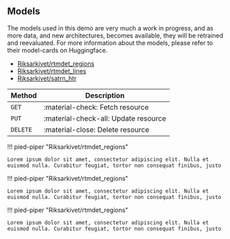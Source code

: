 ## Models

The models used in this demo are very much a work in progress, and as more data, and new architectures, becomes available, they will be retrained and reevaluated. For more information about the models, please refer to their model-cards on Huggingface.

- [Riksarkivet/rtmdet_regions](https://huggingface.co/Riksarkivet/rtmdet_regions)
- [Riksarkivet/rtmdet_lines](https://huggingface.co/Riksarkivet/rtmdet_lines)
- [Riksarkivet/satrn_htr](https://huggingface.co/https://huggingface.co/Riksarkivet/satrn_htr)



| Method      | Description                          |
| ----------- | ------------------------------------ |
| `GET`       | :material-check:     Fetch resource  |
| `PUT`       | :material-check-all: Update resource |
| `DELETE`    | :material-close:     Delete resource |


!!! pied-piper "Riksarkivet/rtmdet_regions"

    Lorem ipsum dolor sit amet, consectetur adipiscing elit. Nulla et
    euismod nulla. Curabitur feugiat, tortor non consequat finibus, justo

!!! pied-piper "Riksarkivet/rtmdet_regions"

    Lorem ipsum dolor sit amet, consectetur adipiscing elit. Nulla et
    euismod nulla. Curabitur feugiat, tortor non consequat finibus, justo

!!! pied-piper "Riksarkivet/rtmdet_regions"

    Lorem ipsum dolor sit amet, consectetur adipiscing elit. Nulla et
    euismod nulla. Curabitur feugiat, tortor non consequat finibus, justo
